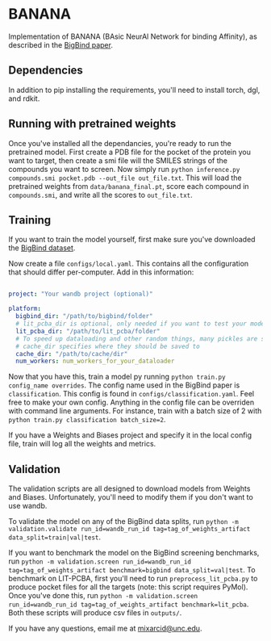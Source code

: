 # BANANA

Implementation of BANANA (BAsic NeurAl Network for binding Affinity), as described in the [BigBind paper](https://chemrxiv.org/engage/chemrxiv/article-details/6384ad70c5675357f89943c5).

## Dependencies

In addition to pip installing the requirements, you'll need to install torch, dgl, and rdkit.

## Running with pretrained weights

Once you've installed all the dependancies, you're ready to run the pretrained model. First create a PDB file for the pocket of the protein you want to target, then create a smi file will the SMILES strings of the compounds you want to screen. Now simply run `python inference.py compounds.smi pocket.pdb --out_file out_file.txt`. This will load the pretrained weights from `data/banana_final.pt`, score each compound in `compounds.smi`, and write all the scores to `out_file.txt`.

## Training

If you want to train the model yourself, first make sure you've downloaded the [BigBind dataset](https://storage.googleapis.com/bigbind/BigBindV1.tar.bz2).

Now create a file `configs/local.yaml`. This contains all the configuration that should differ per-computer. Add in this information:
```yaml

project: "Your wandb project (optional)"

platform:
  bigbind_dir: "/path/to/bigbind/folder"
  # lit_pcba_dir is optional, only needed if you want to test your model on LIT_PCBA
  lit_pcba_dir: "/path/to/lit_pcba/folder"
  # To speed up dataloading and other random things, many pickles are saved.
  # cache_dir specifies where they should be saved to
  cache_dir: "/path/to/cache/dir"
  num_workers: num_workers_for_your_dataloader

```

Now that you have this, train a model py running `python train.py config_name overrides`. The config name used in the BigBind paper is `classification`. This config is found in `configs/classification.yaml`. Feel free to make your own config. Anything in the config file can be overriden with command line arguments. For instance, train with a batch size of 2 with `python train.py classification batch_size=2`.

If you have a Weights and Biases project and specify it in the local config file, train will log all the weights and metrics.

## Validation

The validation scripts are all designed to download models from Weights and Biases. Unfortunately, you'll need to modify them if you don't want to use wandb.

To validate the model on any of the BigBind data splits, run `python -m validation.validate run_id=wandb_run_id tag=tag_of_weights_artifact data_split=train|val|test`.

If you want to benchmark the model on the BigBind screening benchmarks, run `python -m validation.screen run_id=wandb_run_id tag=tag_of_weights_artifact benchmark=bigbind data_split=val|test`. To benchmark on LIT-PCBA, first you'll need to run `preprocess_lit_pcba.py` to produce pocket files for all the targets (note: this script requires PyMol). Once you've done this, run `python -m validation.screen run_id=wandb_run_id tag=tag_of_weights_artifact benchmark=lit_pcba`. Both these scripts will produce csv files in `outputs/`.

If you have any questions, email me at [mixarcid@unc.edu](mailto:mixarcid@unc.edu).


